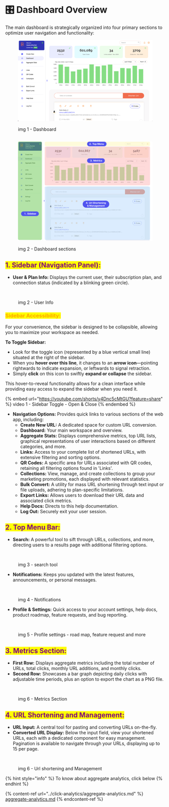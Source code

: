 # 🎛 Dashboard Overview

The main dashboard is strategically organized into four primary sections to optimize user navigation and functionality:



<figure><img src="../.gitbook/assets/dashboard 1.png" alt=""><figcaption><p>img 1 - Dashboard</p></figcaption></figure>

##

<figure><img src="../.gitbook/assets/dashsections.jpg" alt=""><figcaption><p>img 2 - Dashboard sections</p></figcaption></figure>

## <mark style="color:purple;">1. Sidebar (Navigation Panel):</mark>

* **User & Plan Info:** Displays the current user, their subscription plan, and connection status (indicated by a blinking green circle).

<div align="left">

<figure><img src="../.gitbook/assets/Screenshot 2023-11-02 at 3.50.55 PM.png" alt="" width="256"><figcaption><p>img 2 - User Info</p></figcaption></figure>

</div>

### <mark style="color:orange;">Sidebar Accessibility:</mark>

For your convenience, the sidebar is designed to be collapsible, allowing you to maximize your workspace as needed.

**To Toggle Sidebar:**&#x20;

* Look for the toggle icon (represented by a blue vertical small line) situated at the right of the sidebar.
* When you **hover over this line**, it changes to an **arrow icon**—pointing rightwards to indicate expansion, or leftwards to signal retraction.
* Simply **click** on this icon to swiftly **expand or collapse** the sidebar.

This hover-to-reveal functionality allows for a clean interface while providing easy access to expand the sidebar when you need it.

{% embed url="https://youtube.com/shorts/y4Dnc5cMtGU?feature=share" %}
video 1 - Sidebar Toggle - Open & Close
{% endembed %}



* **Navigation Options:** Provides quick links to various sections of the web app, including:
  * **Create New URL:** A dedicated space for custom URL conversion.
  * **Dashboard:** Your main workspace and overview.
  * **Aggregate Stats:** Displays comprehensive metrics, top URL lists, graphical representations of user interactions based on different categories, and more.
  * **Links:** Access to your complete list of shortened URLs, with extensive filtering and sorting options.
  * **QR Codes:** A specific area for URLs associated with QR codes, retaining all filtering options found in 'Links'.
  * **Collections:** View, manage, and create collections to group your marketing promotions, each displayed with relevant statistics.
  * **Bulk Convert:** A utility for mass URL shortening through text input or file uploads, adhering to plan-specific limitations.
  * **Export Links:** Allows users to download their URL data and associated click metrics.
  * **Help Docs:** Directs to this help documentation.
  * **Log Out:** Securely exit your user session.

## <mark style="color:purple;">2. Top Menu Bar:</mark>

* **Search:** A powerful tool to sift through URLs, collections, and more, directing users to a results page with additional filtering options.

<figure><img src="../.gitbook/assets/Screenshot 2023-11-02 at 3.52.40 PM.png" alt=""><figcaption><p>img 3 - search tool</p></figcaption></figure>

* **Notifications:** Keeps you updated with the latest features, announcements, or personal messages.

<figure><img src="../.gitbook/assets/Screenshot 2023-11-02 at 3.51.46 PM.png" alt=""><figcaption><p>img 4 - Notifications</p></figcaption></figure>

* **Profile & Settings:** Quick access to your account settings, help docs, product roadmap, feature requests, and bug reporting.

<figure><img src="../.gitbook/assets/Screenshot 2023-11-02 at 3.51.54 PM.png" alt=""><figcaption><p>img 5 - Profile settings - road map, feature request and more</p></figcaption></figure>

## <mark style="color:purple;">3. Metrics Section:</mark>

* **First Row:** Displays aggregate metrics including the total number of URLs, total clicks, monthly URL additions, and monthly clicks.
* **Second Row:** Showcases a bar graph depicting daily clicks with adjustable time periods, plus an option to export the chart as a PNG file.

<figure><img src="../.gitbook/assets/Screenshot 2023-11-02 at 3.54.48 PM (1).png" alt=""><figcaption><p>img 6 - Metrics Section</p></figcaption></figure>

## <mark style="color:purple;">4. URL Shortening and Management:</mark>

* **URL Input:** A central tool for pasting and converting URLs on-the-fly.
* **Converted URL Display:** Below the input field, view your shortened URLs, each with a dedicated component for easy management. Pagination is available to navigate through your URLs, displaying up to 15 per page.

<figure><img src="../.gitbook/assets/Screenshot 2023-11-02 at 3.55.51 PM.png" alt=""><figcaption><p>img 6 - Url shortening and Management</p></figcaption></figure>

{% hint style="info" %}
To know about aggregate analytics, click below&#x20;
{% endhint %}

{% content-ref url="../click-analytics/aggregate-analytics.md" %}
[aggregate-analytics.md](../click-analytics/aggregate-analytics.md)
{% endcontent-ref %}
